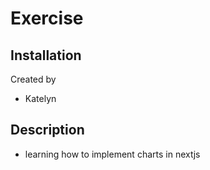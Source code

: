# Exercise 

## Installation
Created by
- Katelyn

## Description
- learning how to implement charts in nextjs